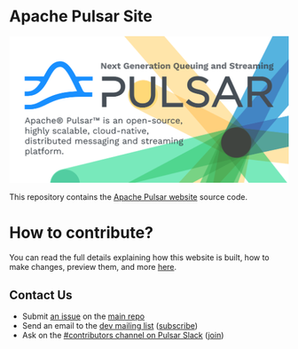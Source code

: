 # Apache Pulsar Site

<img alt="apache-pulsar-logo" src="./static/img/pulsar-social-media-card.png" width="600px" />

This repository contains the [Apache Pulsar website](https://pulsar.apache.org) source code.

# How to contribute?

You can read the full details explaining how this website is built, how to make changes, preview them, and more [here](https://pulsar.apache.org/contribute/site-intro/).

## Contact Us

* Submit [an issue](https://github.com/apache/pulsar/issues/new) on the [main repo](http://github.com/apache/pulsar)
* Send an email to the [dev mailing list](mailto:dev@pulsar.apache.org) ([subscribe](mailto:dev-subscribe@pulsar.apache.org))
* Ask on the [#contributors channel on Pulsar Slack](https://apache-pulsar.slack.com/channels/contributors) ([join](https://pulsar.apache.org/community#section-discussions))
